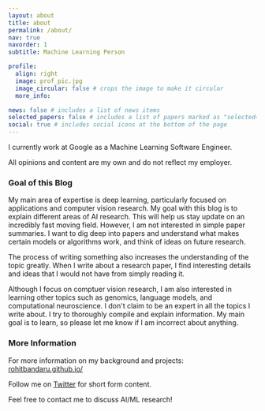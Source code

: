 ```yaml
---
layout: about
title: about
permalink: /about/
nav: true
navorder: 1
subtitle: Machine Learning Person

profile:
  align: right
  image: prof_pic.jpg
  image_circular: false # crops the image to make it circular
  more_info:

news: false # includes a list of news items
selected_papers: false # includes a list of papers marked as "selected={true}"
social: true # includes social icons at the bottom of the page
---
```


I currently work at Google as a Machine Learning Software Engineer.

All opinions and content are my own and do not reflect my employer.

### Goal of this Blog

My main area of expertise is deep learning, particularly focused on applications and computer vision research. My goal with this blog is to explain different areas of AI research. This will help us stay update on an incredibly fast moving field. However, I am not interested in simple paper summaries. I want to dig deep into papers and understand what makes certain models or algorithms work, and think of ideas on future research.

The process of writing something also increases the understanding of the topic greatly. When I write about a research paper, I find interesting details and ideas that I would not have from simply reading it.

Although I focus on comptuer vision research, I am also interested in learning other topics such as genomics, language models, and computational neuroscience. I don't claim to be an expert in all the topics I write about. I try to thoroughly compile and explain information. My main goal is to learn, so please let me know if I am incorrect about anything.

### More Information

For more information on my background and projects: [rohitbandaru.github.io/](https://rohitbandaru.github.io/)

Follow me on [Twitter](https://twitter.com/rohit_bandaru) for short form content.

Feel free to contact me to discuss AI/ML research!
